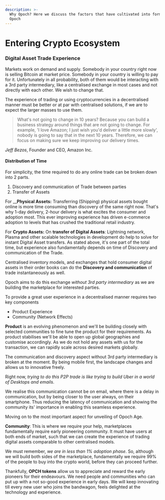 ```yaml
---
description: >-
  Why Opoch? Here we discuss the factors that have cultivated into formation of
  Opoch
---
```


# Entering Crypto Ecosystem

### Digital Asset Trade Experience

Markets work on demand and supply. Somebody in your country right now is selling Bitcoin at market price. Somebody in your country is willing to pay for it. Unfortunately in all probability, both of them would be interacting with a 3rd party intermediary, like a centralised exchange in most cases and not directly with each other. We wish to change that.

The experience of trading or using cryptocurrencies in a decentralised manner must be better or at par with centralised solutions, if we are to expect the larger masses to use them.

> What's not going to change in 10 years? Because you can build a business strategy around things that are not going to change. For example, 'I love Amazon; I just wish you'd deliver a little more slowly', nobody is going to say that in the next 10 years. Therefore, we can focus on making sure we keep improving our delivery times.

_Jeff Bezos_, Founder and CEO, Amazon Inc.

#### Distribution of Time

For simplicity, the time required to do any online trade can be broken down into 2 parts. 

1. Discovery and communication of Trade between parties
2. Transfer of Assets

For __**Physical Assets:** Transferring \(Shipping\) physical assets bought online is more time consuming than discovery of the same right now. That's why 1-day delivery, 2-hour delivery is what excites the consumer and adoption most. This ever improving experience has driven e-commerce adoption to levels that has crushed the traditional retail industry.

For **Crypto Assets:** On **transfer of Digital Assets**: Lightning network, Plasma and other scalable technologies in development do help to solve for instant Digital Asset transfers. As stated above, it's one part of the total time, but experience also fundamentally depends on time of Discovery and communication of the Trade.

Centralised inventory models, and exchanges that hold consumer digital assets in their order books can do the **Discovery and communication** of trade instantaneously as well. 

Opoch aims to do this exchange _without 3rd party intermediary_ as we are building the marketplace for interested parties.

To provide a great user experience in a decentralised manner requires two key components

* Product Experience
* Community \(Network Effects\)

**Product** is an evolving phenomenon and we'll be building closely with selected communities to fine tune the product for their requirements. As product stabilises we'll be able to open up global geographies and customise accordingly. As we do not hold any assets with us for the transaction, we can rapidly scale across desired markets globally.

The communication and discovery aspect without 3rd party intermediary is broken at the moment. By being mobile first, the landscape changes and allows us to innovative freely.

Right now, _trying to do this P2P trade is like trying to build Uber in a world of Desktops and emails_. 

We realise this communication cannot be on email, where there is a delay in communication, but by being closer to the user always, on their smartphone. Thus reducing the latency of communication and showing the community its' importance in enabling this seamless experience. 

Moving on to the most important aspect for unveiling of Opoch Age.

**Community**: This is where we require your help, marketplaces fundamentally require early pioneering community. It must have users at both ends of market, such that we can create the experience of trading digital assets comparable to other centralised models. 

We must remember, _we are in less than 1% adoption phase_. So, although we will build both sides of the marketplace, fundamentally we require 99% of the people to buy into the crypto world, before they can proceed further. 

Thankfully, **OPCH tokens** allow us to appreciate and reward the early pioneers for their endeavours. We need people and communities who can put up with a not so-good experience in early days. We will keep innovating till every new user who joins the bandwagon, feels delighted at the technology and experience.

